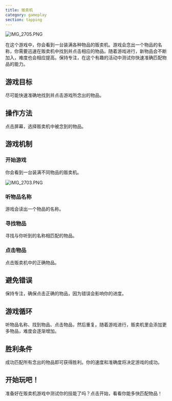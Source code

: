 ```yaml
---
title: 贩卖机
category: gameplay
section: tapping
---
```

![IMG_2705.PNG](https://help.studycat.com/hc/article_attachments/34826687209753)


在这个游戏中，你会看到一台装满各种物品的贩卖机。游戏会念出一个物品的名称，你需要迅速在贩卖机中找到并点击相应的物品。随着游戏进行，新物品会不断加入，难度也会相应提高。保持专注，在这个有趣的活动中测试你快速准确匹配物品的能力。


## 游戏目标


尽可能快速准确地找到并点击游戏所念出的物品。


## 操作方法


点击屏幕，选择贩卖机中被念到的物品。


## 游戏机制


### 开始游戏


你会看到一台装满不同物品的贩卖机。


![IMG_2703.PNG](https://help.studycat.com/hc/article_attachments/34826690323225)


### 听物品名称


游戏会读出一个物品的名称。


### 寻找物品


寻找与你听到的名称相匹配的物品。


### 点击物品


点击贩卖机中的正确物品。


## 避免错误


保持专注，确保点击正确的物品，因为错误会影响你的进度。


## 游戏循环


听物品名称、找到物品、点击物品，然后重复。随着游戏进行，贩卖机里会添加更多物品，难度会逐渐增加。


## 胜利条件


成功匹配所有念出的物品即可获得胜利。你的速度和准确度将决定游戏的成功。


## 开始玩吧！


准备好在贩卖机游戏中测试你的技能了吗？点击开始，看看你能多快匹配物品！